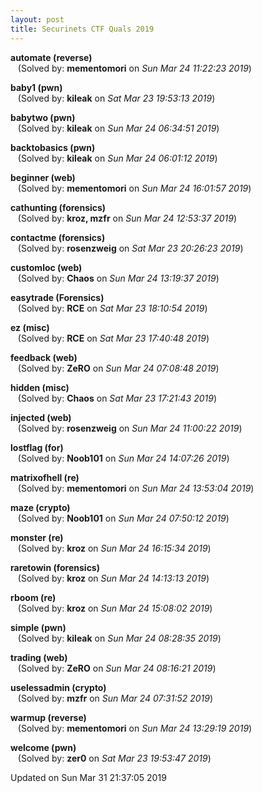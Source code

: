 ```yaml
---
layout: post
title: Securinets CTF Quals 2019
---
```


<!--break-->

**automate (reverse)**  
&nbsp;&nbsp;&nbsp;(Solved by: **mementomori** on _Sun Mar 24 11:22:23 2019_)  
  
**baby1 (pwn)**  
&nbsp;&nbsp;&nbsp;(Solved by: **kileak** on _Sat Mar 23 19:53:13 2019_)  
  
**babytwo (pwn)**  
&nbsp;&nbsp;&nbsp;(Solved by: **kileak** on _Sun Mar 24 06:34:51 2019_)  
  
**backtobasics (pwn)**  
&nbsp;&nbsp;&nbsp;(Solved by: **kileak** on _Sun Mar 24 06:01:12 2019_)  
  
**beginner (web)**  
&nbsp;&nbsp;&nbsp;(Solved by: **mementomori** on _Sun Mar 24 16:01:57 2019_)  
  
**cathunting (forensics)**  
&nbsp;&nbsp;&nbsp;(Solved by: **kroz, mzfr** on _Sun Mar 24 12:53:37 2019_)  
  
**contactme (forensics)**  
&nbsp;&nbsp;&nbsp;(Solved by: **rosenzweig** on _Sat Mar 23 20:26:23 2019_)  
  
**customloc (web)**  
&nbsp;&nbsp;&nbsp;(Solved by: **Chaos** on _Sun Mar 24 13:19:37 2019_)  
  
**easytrade (Forensics)**  
&nbsp;&nbsp;&nbsp;(Solved by: **RCE** on _Sat Mar 23 18:10:54 2019_)  
  
**ez (misc)**  
&nbsp;&nbsp;&nbsp;(Solved by: **RCE** on _Sat Mar 23 17:40:48 2019_)  
  
**feedback (web)**  
&nbsp;&nbsp;&nbsp;(Solved by: **ZeRO** on _Sun Mar 24 07:08:48 2019_)  
  
**hidden (misc)**  
&nbsp;&nbsp;&nbsp;(Solved by: **Chaos** on _Sat Mar 23 17:21:43 2019_)  
  
**injected (web)**  
&nbsp;&nbsp;&nbsp;(Solved by: **rosenzweig** on _Sun Mar 24 11:00:22 2019_)  
  
**lostflag (for)**  
&nbsp;&nbsp;&nbsp;(Solved by: **Noob101** on _Sun Mar 24 14:07:26 2019_)  
  
**matrixofhell (re)**  
&nbsp;&nbsp;&nbsp;(Solved by: **mementomori** on _Sun Mar 24 13:53:04 2019_)  
  
**maze (crypto)**  
&nbsp;&nbsp;&nbsp;(Solved by: **Noob101** on _Sun Mar 24 07:50:12 2019_)  
  
**monster (re)**  
&nbsp;&nbsp;&nbsp;(Solved by: **kroz** on _Sun Mar 24 16:15:34 2019_)  
  
**raretowin (forensics)**  
&nbsp;&nbsp;&nbsp;(Solved by: **kroz** on _Sun Mar 24 14:13:13 2019_)  
  
**rboom (re)**  
&nbsp;&nbsp;&nbsp;(Solved by: **kroz** on _Sun Mar 24 15:08:02 2019_)  
  
**simple (pwn)**  
&nbsp;&nbsp;&nbsp;(Solved by: **kileak** on _Sun Mar 24 08:28:35 2019_)  
  
**trading (web)**  
&nbsp;&nbsp;&nbsp;(Solved by: **ZeRO** on _Sun Mar 24 08:16:21 2019_)  
  
**uselessadmin (crypto)**  
&nbsp;&nbsp;&nbsp;(Solved by: **mzfr** on _Sun Mar 24 07:31:52 2019_)  
  
**warmup (reverse)**  
&nbsp;&nbsp;&nbsp;(Solved by: **mementomori** on _Sun Mar 24 13:29:19 2019_)  
  
**welcome (pwn)**  
&nbsp;&nbsp;&nbsp;(Solved by: **zer0** on _Sat Mar 23 19:53:47 2019_)  
  


Updated on Sun Mar 31 21:37:05 2019
